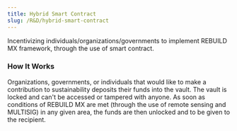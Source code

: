 ```yaml
---
title: Hybrid Smart Contract
slug: /R&D/hybrid-smart-contract
---
```


Incentivizing individuals/organizations/governments to implement REBUILD MX framework, through the use of smart contract.

### How It Works
Organizations, governments, or individuals that would like to make a contribution to sustainability deposits their funds into the vault. The vault is locked and can't be accessed or tampered with anyone. As soon as conditions of REBUILD MX are met (through the use of remote sensing and MULTISIG) in any given area, the funds are then unlocked and to be given to the recipient.

